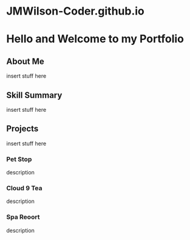 # JMWilson-Coder.github.io
<h1> Hello and Welcome to my Portfolio</h1>
  
<h2> About Me </h2>
  
<p> insert stuff here </p>

<h2> Skill Summary </h2>
  
<p> insert stuff here </p>
  
<h2> Projects </h2>
  
<p> insert stuff here </p>
  
<h3> Pet Stop </h3>
    
<p> description </p>
  
<h3> Cloud 9 Tea </h3>
  
<p> description </p>  

<h3> Spa Reoort </h3>
  
<p> description </p>  
